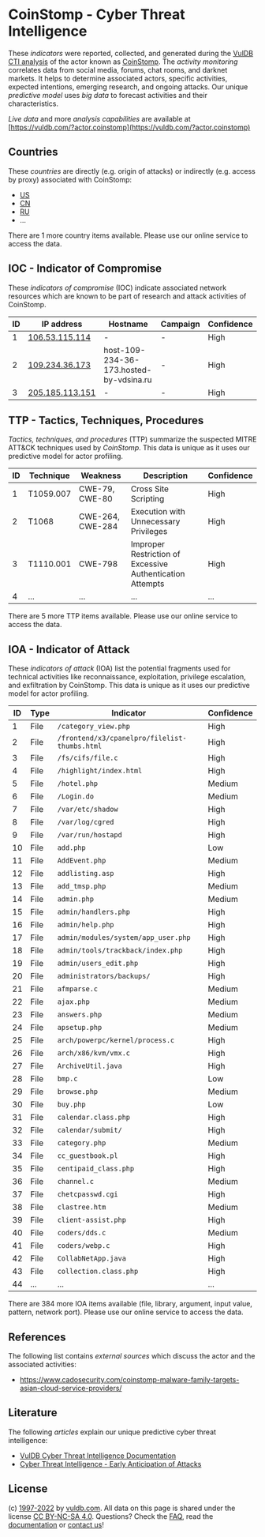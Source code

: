 # CoinStomp - Cyber Threat Intelligence

These _indicators_ were reported, collected, and generated during the [VulDB CTI analysis](https://vuldb.com/?kb.cti) of the actor known as [CoinStomp](https://vuldb.com/?actor.coinstomp). The _activity monitoring_ correlates data from social media, forums, chat rooms, and darknet markets. It helps to determine associated actors, specific activities, expected intentions, emerging research, and ongoing attacks. Our unique _predictive model_ uses _big data_ to forecast activities and their characteristics.

_Live data_ and more _analysis capabilities_ are available at [https://vuldb.com/?actor.coinstomp](https://vuldb.com/?actor.coinstomp)

## Countries

These _countries_ are directly (e.g. origin of attacks) or indirectly (e.g. access by proxy) associated with CoinStomp:

* [US](https://vuldb.com/?country.us)
* [CN](https://vuldb.com/?country.cn)
* [RU](https://vuldb.com/?country.ru)
* ...

There are 1 more country items available. Please use our online service to access the data.

## IOC - Indicator of Compromise

These _indicators of compromise_ (IOC) indicate associated network resources which are known to be part of research and attack activities of CoinStomp.

ID | IP address | Hostname | Campaign | Confidence
-- | ---------- | -------- | -------- | ----------
1 | [106.53.115.114](https://vuldb.com/?ip.106.53.115.114) | - | - | High
2 | [109.234.36.173](https://vuldb.com/?ip.109.234.36.173) | host-109-234-36-173.hosted-by-vdsina.ru | - | High
3 | [205.185.113.151](https://vuldb.com/?ip.205.185.113.151) | - | - | High

## TTP - Tactics, Techniques, Procedures

_Tactics, techniques, and procedures_ (TTP) summarize the suspected MITRE ATT&CK techniques used by _CoinStomp_. This data is unique as it uses our predictive model for actor profiling.

ID | Technique | Weakness | Description | Confidence
-- | --------- | -------- | ----------- | ----------
1 | T1059.007 | CWE-79, CWE-80 | Cross Site Scripting | High
2 | T1068 | CWE-264, CWE-284 | Execution with Unnecessary Privileges | High
3 | T1110.001 | CWE-798 | Improper Restriction of Excessive Authentication Attempts | High
4 | ... | ... | ... | ...

There are 5 more TTP items available. Please use our online service to access the data.

## IOA - Indicator of Attack

These _indicators of attack_ (IOA) list the potential fragments used for technical activities like reconnaissance, exploitation, privilege escalation, and exfiltration by CoinStomp. This data is unique as it uses our predictive model for actor profiling.

ID | Type | Indicator | Confidence
-- | ---- | --------- | ----------
1 | File | `/category_view.php` | High
2 | File | `/frontend/x3/cpanelpro/filelist-thumbs.html` | High
3 | File | `/fs/cifs/file.c` | High
4 | File | `/highlight/index.html` | High
5 | File | `/hotel.php` | Medium
6 | File | `/Login.do` | Medium
7 | File | `/var/etc/shadow` | High
8 | File | `/var/log/cgred` | High
9 | File | `/var/run/hostapd` | High
10 | File | `add.php` | Low
11 | File | `AddEvent.php` | Medium
12 | File | `addlisting.asp` | High
13 | File | `add_tmsp.php` | Medium
14 | File | `admin.php` | Medium
15 | File | `admin/handlers.php` | High
16 | File | `admin/help.php` | High
17 | File | `admin/modules/system/app_user.php` | High
18 | File | `admin/tools/trackback/index.php` | High
19 | File | `admin/users_edit.php` | High
20 | File | `administrators/backups/` | High
21 | File | `afmparse.c` | Medium
22 | File | `ajax.php` | Medium
23 | File | `answers.php` | Medium
24 | File | `apsetup.php` | Medium
25 | File | `arch/powerpc/kernel/process.c` | High
26 | File | `arch/x86/kvm/vmx.c` | High
27 | File | `ArchiveUtil.java` | High
28 | File | `bmp.c` | Low
29 | File | `browse.php` | Medium
30 | File | `buy.php` | Low
31 | File | `calendar.class.php` | High
32 | File | `calendar/submit/` | High
33 | File | `category.php` | Medium
34 | File | `cc_guestbook.pl` | High
35 | File | `centipaid_class.php` | High
36 | File | `channel.c` | Medium
37 | File | `chetcpasswd.cgi` | High
38 | File | `clastree.htm` | Medium
39 | File | `client-assist.php` | High
40 | File | `coders/dds.c` | Medium
41 | File | `coders/webp.c` | High
42 | File | `CollabNetApp.java` | High
43 | File | `collection.class.php` | High
44 | ... | ... | ...

There are 384 more IOA items available (file, library, argument, input value, pattern, network port). Please use our online service to access the data.

## References

The following list contains _external sources_ which discuss the actor and the associated activities:

* https://www.cadosecurity.com/coinstomp-malware-family-targets-asian-cloud-service-providers/

## Literature

The following _articles_ explain our unique predictive cyber threat intelligence:

* [VulDB Cyber Threat Intelligence Documentation](https://vuldb.com/?kb.cti)
* [Cyber Threat Intelligence - Early Anticipation of Attacks](https://www.scip.ch/en/?labs.20201022)

## License

(c) [1997-2022](https://vuldb.com/?kb.changelog) by [vuldb.com](https://vuldb.com/?kb.about). All data on this page is shared under the license [CC BY-NC-SA 4.0](https://creativecommons.org/licenses/by-nc-sa/4.0/). Questions? Check the [FAQ](https://vuldb.com/?kb.faq), read the [documentation](https://vuldb.com/?kb) or [contact us](https://vuldb.com/?contact)!
